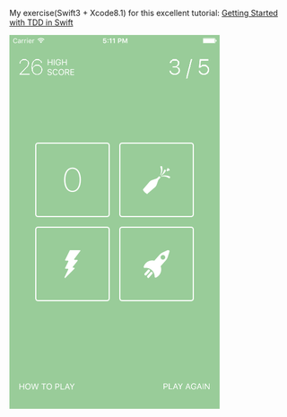 
My exercise(Swift3 + Xcode8.1) for this excellent tutorial: [Getting Started with TDD in Swift][1]

![](screenshot.png)

[1]: https://medium.com/@ynzc/getting-started-with-tdd-in-swift-2fab3e07204b#.g7sw3y2um
